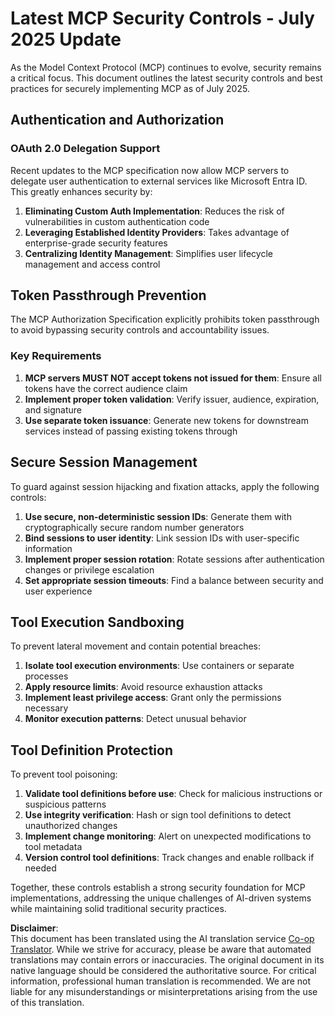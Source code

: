<!--
CO_OP_TRANSLATOR_METADATA:
{
  "original_hash": "b59b477037dc1dd6b1740a0420f3be14",
  "translation_date": "2025-07-17T13:38:21+00:00",
  "source_file": "02-Security/mcp-security-controls-2025.md",
  "language_code": "en"
}
-->
# Latest MCP Security Controls - July 2025 Update

As the Model Context Protocol (MCP) continues to evolve, security remains a critical focus. This document outlines the latest security controls and best practices for securely implementing MCP as of July 2025.

## Authentication and Authorization

### OAuth 2.0 Delegation Support

Recent updates to the MCP specification now allow MCP servers to delegate user authentication to external services like Microsoft Entra ID. This greatly enhances security by:

1. **Eliminating Custom Auth Implementation**: Reduces the risk of vulnerabilities in custom authentication code  
2. **Leveraging Established Identity Providers**: Takes advantage of enterprise-grade security features  
3. **Centralizing Identity Management**: Simplifies user lifecycle management and access control  


## Token Passthrough Prevention

The MCP Authorization Specification explicitly prohibits token passthrough to avoid bypassing security controls and accountability issues.

### Key Requirements

1. **MCP servers MUST NOT accept tokens not issued for them**: Ensure all tokens have the correct audience claim  
2. **Implement proper token validation**: Verify issuer, audience, expiration, and signature  
3. **Use separate token issuance**: Generate new tokens for downstream services instead of passing existing tokens through  

## Secure Session Management

To guard against session hijacking and fixation attacks, apply the following controls:

1. **Use secure, non-deterministic session IDs**: Generate them with cryptographically secure random number generators  
2. **Bind sessions to user identity**: Link session IDs with user-specific information  
3. **Implement proper session rotation**: Rotate sessions after authentication changes or privilege escalation  
4. **Set appropriate session timeouts**: Find a balance between security and user experience  


## Tool Execution Sandboxing

To prevent lateral movement and contain potential breaches:

1. **Isolate tool execution environments**: Use containers or separate processes  
2. **Apply resource limits**: Avoid resource exhaustion attacks  
3. **Implement least privilege access**: Grant only the permissions necessary  
4. **Monitor execution patterns**: Detect unusual behavior  

## Tool Definition Protection

To prevent tool poisoning:

1. **Validate tool definitions before use**: Check for malicious instructions or suspicious patterns  
2. **Use integrity verification**: Hash or sign tool definitions to detect unauthorized changes  
3. **Implement change monitoring**: Alert on unexpected modifications to tool metadata  
4. **Version control tool definitions**: Track changes and enable rollback if needed  

Together, these controls establish a strong security foundation for MCP implementations, addressing the unique challenges of AI-driven systems while maintaining solid traditional security practices.

**Disclaimer**:  
This document has been translated using the AI translation service [Co-op Translator](https://github.com/Azure/co-op-translator). While we strive for accuracy, please be aware that automated translations may contain errors or inaccuracies. The original document in its native language should be considered the authoritative source. For critical information, professional human translation is recommended. We are not liable for any misunderstandings or misinterpretations arising from the use of this translation.